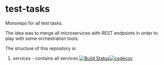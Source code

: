 # test-tasks

Monorepo for all test tasks.

The idea was to merge all microservices with REST endpoints in order to play with some orchestration tools.

The structure of this repository is:

1. *services* - contains all services
[![Build Status](https://github.com/VladimirYushkevich/test-tasks/workflows/watermark-java/badge.svg)](https://github.com/VladimirYushkevich/test-tasks/actions?workflow=watermark-java)[![codecov](https://codecov.io/gh/VladimirYushkevich/watermark-service/branch/master/graph/badge.svg)](https://codecov.io/gh/VladimirYushkevich/watermark-service)
